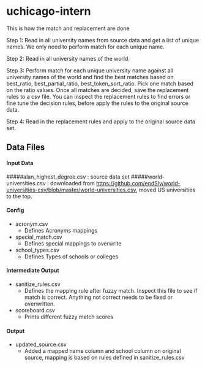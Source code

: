 # uchicago-intern

This is how the match and replacement are done

Step 1: 
Read in all university names from source data and get a list of unique names. We only need to perform match for each unique name.

Step 2: 
Read in all university names of the world.

Step 3:
Perform match for each unique university name against all university names of the world and find the best matches based on best_ratio, best_partial_ratio, best_token_sort_ratio. Pick one match based on the ratio values.
Once all matches are decided, save the replacement rules to a csv file. You can inspect the replacement rules to find errors or fine tune the decision rules, before apply the rules to the original source data.

Step 4:
Read in the replacement rules and apply to the original source data set.

## Data Files
#### Input Data
#####alan_highest_degree.csv :  source data set
#####world-universities.csv : downloaded from https://github.com/endSly/world-universities-csv/blob/master/world-universities.csv, moved US universities to the top.

#### Config 
- acronym.csv 
    - Defines Acronyms mappings
- special_match.csv 
    - Defines special mappings to overwrite
- school_types.csv
    - Defines Types of schools or colleges
    
#### Intermediate Output
- sanitize_rules.csv
    - Defines the mapping rule after fuzzy match. Inspect this file to see if match is correct. Anything not correct needs to be fixed or overwritten.
- scoreboard.csv 
    - Prints different fuzzy match scores
    
#### Output
- updated_source.csv 
    - Added a mapped name column and school column on original source, mapping is based on rules defined in sanitize_rules.csv
      